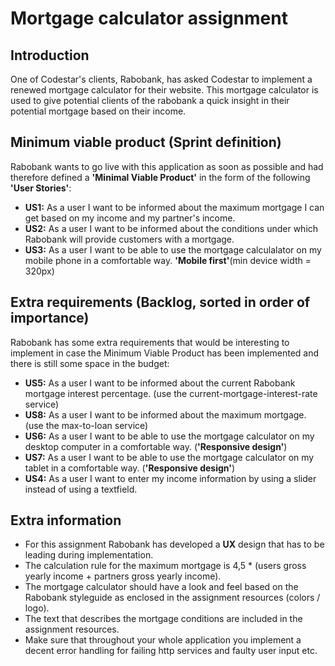 # Mortgage calculator assignment

## Introduction

One of Codestar's clients, Rabobank, has asked Codestar to implement a renewed mortgage calculator for their website. This mortgage calculator is used to give potential clients of the rabobank a quick insight in their potential mortgage based on their income.

## Minimum viable product (Sprint definition)

Rabobank wants to go live with this application as soon as possible and had therefore defined a **'Minimal Viable Product'** in the form of the following **'User Stories'**:

* **US1:** As a user I want to be informed about the maximum mortgage I can get based on my income and my partner's income.
* **US2:** As a user I want to be informed about the conditions under which Rabobank will provide customers with a mortgage.
* **US3:** As a user I want to be able to use the mortgage calculalator on my mobile phone in a comfortable way. **'Mobile first'**(min device width = 320px)

## Extra requirements (Backlog, sorted in order of importance)

Rabobank has some extra requirements that would be interesting to implement in case the Minimum Viable Product has been implemented and there is still some space in the budget:

* **US5:** As a user I want to be informed about the current Rabobank mortgage interest percentage. (use the current-mortgage-interest-rate service)
* **US8:** As a user I want to be informed about the maximum mortgage. (use the max-to-loan service)  
* **US6:** As a user I want to be able to use the mortgage calculator on my desktop computer in a comfortable way. (**'Responsive design'**)
* **US7:** As a user I want to be able to use the mortgage calculator on my tablet in a comfortable way. (**'Responsive design'**)
* **US4:** As a user I want to enter my income information by using a slider instead of using a textfield.

## Extra information

* For this assignment Rabobank has developed a **UX** design that has to be leading during implementation.
* The calculation rule for the maximum mortgage is 4,5 * (users gross yearly income + partners gross yearly income).
* The mortgage calculator should have a look and feel based on the Rabobank styleguide as enclosed in the assignment resources (colors / logo).
* The text that describes the mortgage conditions are included in the assignment resources.
* Make sure that throughout your whole application you implement a decent error handling for failing http services and faulty user input etc.


